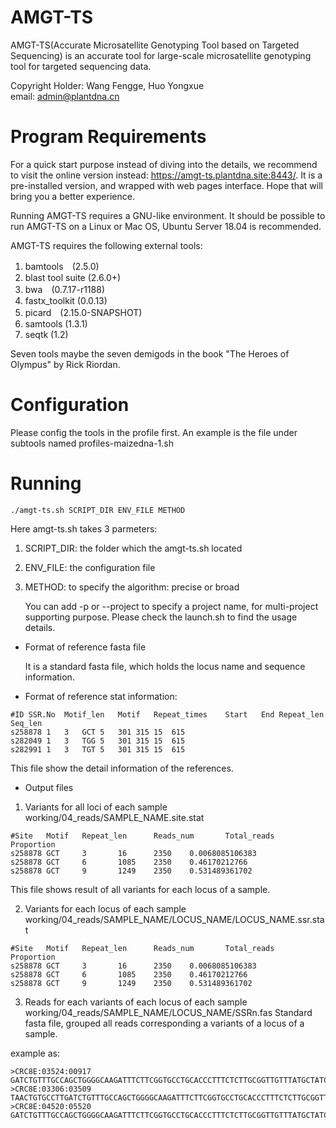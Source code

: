 # AMGT-TS
AMGT-TS(Accurate Microsatellite Genotyping Tool based on Targeted Sequencing) is an accurate tool for large-scale microsatellite genotyping tool for targeted sequencing data.

Copyright Holder: Wang Fengge, Huo Yongxue  
email: admin@plantdna.cn

# Program Requirements

For a quick start purpose instead of diving into the details, we recommend to visit the online version instead: https://amgt-ts.plantdna.site:8443/. It is a pre-installed version, and wrapped with web pages interface. Hope that will bring you a better experience.

Running AMGT-TS requires a GNU-like environment. It should be possible to
      run AMGT-TS on a Linux or Mac OS, Ubuntu Server 18.04 is recommended.

AMGT-TS requires the following external tools:

1. bamtools　(2.5.0)
2. blast tool suite (2.6.0+)
3. bwa　(0.7.17-r1188)
4. fastx_toolkit (0.0.13)
5. picard　(2.15.0-SNAPSHOT)
6. samtools (1.3.1)
7. seqtk (1.2)

  Seven tools maybe the seven demigods in the book "The Heroes of Olympus" by Rick Riordan.

# Configuration
  Please config the tools in the profile first. An example is the file under subtools named profiles-maizedna-1.sh

# Running
	./amgt-ts.sh SCRIPT_DIR ENV_FILE METHOD

  Here amgt-ts.sh takes 3 parmeters:

1. SCRIPT_DIR: the folder which the amgt-ts.sh located            
2. ENV_FILE: the configuration file        
3. METHOD:  to specify the algorithm: precise or broad

   You can add -p or --project to specify a project name, for multi-project supporting purpose.
   Please check the launch.sh to find the usage details.

* Format of reference fasta file

	It is a standard fasta file, which holds the locus name and sequence information.

* Format of reference stat information:
```
#ID	SSR.No	Motif_len	Motif	Repeat_times	Start	End	Repeat_len	Seq_len
s258878	1	3	GCT	5	301	315	15	615
s282049	1	3	TGG	5	301	315	15	615
s282991	1	3	TGT	5	301	315	15	615
```

This file show the detail information of the references.

* Output files

1. Variants for all loci of each sample
   working/04_reads/SAMPLE_NAME.site.stat
```
#Site   Motif   Repeat_len      Reads_num       Total_reads     Proportion
s258878 GCT     3       16      2350    0.0068085106383
s258878 GCT     6       1085    2350    0.46170212766
s258878 GCT     9       1249    2350    0.531489361702
```		 

   This file shows result of all variants for each locus of a sample.



2. Variants for each locus of each sample
   working/04_reads/SAMPLE_NAME/LOCUS_NAME/LOCUS_NAME.ssr.stat

```
#Site   Motif   Repeat_len      Reads_num       Total_reads     Proportion
s258878 GCT     3       16      2350    0.0068085106383
s258878 GCT     6       1085    2350    0.46170212766
s258878 GCT     9       1249    2350    0.531489361702
```

3. Reads for each variants of each locus of each sample
working/04_reads/SAMPLE_NAME/LOCUS_NAME/SSRn.fas
Standard fasta file, grouped all reads corresponding a variants of a locus of a sample.

example as:
```
>CRC8E:03524:00917
GATCTGTTTGCCAGCTGGGGCAAGATTTCTTCGGTGCCTGCACCCTTTCTCTTGCGGTTGTTTATGCTATCGCTGCTGCTGATTGTGGGGTTCCTGCGTTCGCCACTGTGACTGTCACTTTGCTGGTGCTGTTCCTGGTTGCATCTGCTTTTCAGTATGTGGGGCTTGAGCTTGTTC
>CRC8E:03306:03509
TAACTGTGCCTTGATCTGTTTGCCAGCTGGGGCAAGATTTCTTCGGTGCCTGCACCCTTTCTCTTGCGGTTGTTTATGCTATCGCTGCTGCTGATTGTGGGGTTCCTGCGTTCGCCACTGTGACTGTCACTTTGCTGGTGCTGTTCCTGGTTGCATCTGCTTTTCAGTATGTGGGGCTTGAGCTTGTTC
>CRC8E:04520:05520
GATCTGTTTGCCAGCTGGGGCAAGATTTCTTCGGTGCCTGCACCCTTTCTCTTGCGGTTGTTTATGCTATCGCTGCTGCTGATTGTGGGGTTCCTGCGTTCGCCACTGTGACTGTCACTTTGCTGGTGCTGTTCCTGGTTGCATCTGCTTTTCAGTATGTGGGGCTTGAGCTTGTTC
```
